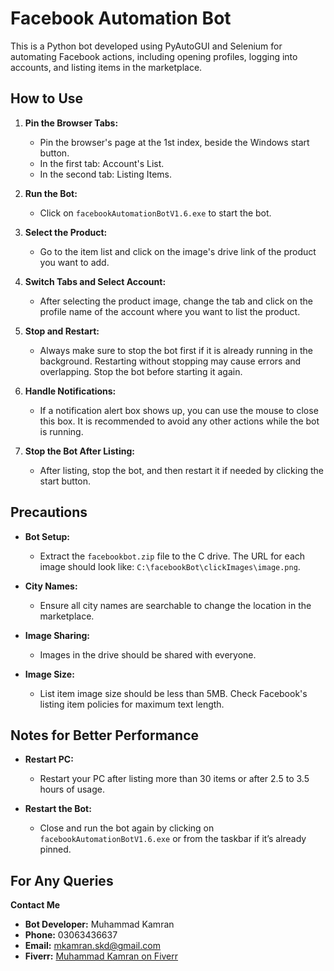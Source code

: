 # Facebook Automation Bot

This is a Python bot developed using PyAutoGUI and Selenium for automating Facebook actions, including opening profiles, logging into accounts, and listing items in the marketplace.

## How to Use

1. **Pin the Browser Tabs:**
   - Pin the browser's page at the 1st index, beside the Windows start button.
   - In the first tab: Account's List.
   - In the second tab: Listing Items.

2. **Run the Bot:**
   - Click on `facebookAutomationBotV1.6.exe` to start the bot.

3. **Select the Product:**
   - Go to the item list and click on the image's drive link of the product you want to add.

4. **Switch Tabs and Select Account:**
   - After selecting the product image, change the tab and click on the profile name of the account where you want to list the product.

5. **Stop and Restart:**
   - Always make sure to stop the bot first if it is already running in the background. Restarting without stopping may cause errors and overlapping. Stop the bot before starting it again.

6. **Handle Notifications:**
   - If a notification alert box shows up, you can use the mouse to close this box. It is recommended to avoid any other actions while the bot is running.

7. **Stop the Bot After Listing:**
   - After listing, stop the bot, and then restart it if needed by clicking the start button.

## Precautions

- **Bot Setup:**
  - Extract the `facebookbot.zip` file to the C drive. The URL for each image should look like: `C:\facebookBot\clickImages\image.png`.

- **City Names:**
  - Ensure all city names are searchable to change the location in the marketplace.

- **Image Sharing:**
  - Images in the drive should be shared with everyone.

- **Image Size:**
  - List item image size should be less than 5MB. Check Facebook's listing item policies for maximum text length.

## Notes for Better Performance

- **Restart PC:**
  - Restart your PC after listing more than 30 items or after 2.5 to 3.5 hours of usage.

- **Restart the Bot:**
  - Close and run the bot again by clicking on `facebookAutomationBotV1.6.exe` or from the taskbar if it’s already pinned.

## For Any Queries

**Contact Me**

- **Bot Developer:** Muhammad Kamran
- **Phone:** 03063436637
- **Email:** [mkamran.skd@gmail.com](mailto:mkamran.skd@gmail.com)
- **Fiverr:** [Muhammad Kamran on Fiverr](https://www.fiverr.com/users/mkamranskd)
